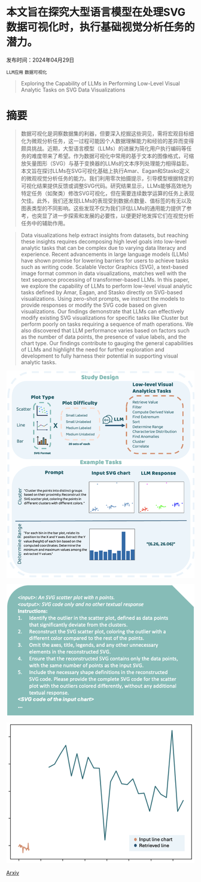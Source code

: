 # 本文旨在探究大型语言模型在处理SVG数据可视化时，执行基础视觉分析任务的潜力。

发布时间：2024年04月29日

`LLM应用` `数据可视化`

> Exploring the Capability of LLMs in Performing Low-Level Visual Analytic Tasks on SVG Data Visualizations

# 摘要

> 数据可视化是洞察数据集的利器，但要深入挖掘这些洞见，需将宏观目标细化为微观分析任务，这一过程可能因个人数据理解能力和经验的差异而变得颇具挑战。近期，大型语言模型（LLMs）的进展为简化用户执行编码等任务的难度带来了希望。作为数据可视化中常用的基于文本的图像格式，可缩放矢量图形（SVG）与基于变换器的LLMs的文本序列处理能力相得益彰。本文旨在探讨LLMs在SVG可视化基础上执行Amar、Eagan和Stasko定义的微观视觉分析任务的能力。我们利用零次拍摄提示，引导模型根据特定的可视化结果提供反馈或调整SVG代码。研究结果显示，LLMs能够高效地为特定任务（如聚类）修改SVG可视化，但在需要连续数学运算的任务上表现欠佳。此外，我们还发现LLMs的表现受到数据点数量、值标签的有无以及图表类型的不同影响。这些发现不仅为我们评估LLMs的通用能力提供了参考，也突显了进一步探索和发展的必要性，以便更好地发挥它们在视觉分析任务中的辅助作用。

> Data visualizations help extract insights from datasets, but reaching these insights requires decomposing high level goals into low-level analytic tasks that can be complex due to varying data literacy and experience. Recent advancements in large language models (LLMs) have shown promise for lowering barriers for users to achieve tasks such as writing code. Scalable Vector Graphics (SVG), a text-based image format common in data visualizations, matches well with the text sequence processing of transformer-based LLMs. In this paper, we explore the capability of LLMs to perform low-level visual analytic tasks defined by Amar, Eagan, and Stasko directly on SVG-based visualizations. Using zero-shot prompts, we instruct the models to provide responses or modify the SVG code based on given visualizations. Our findings demonstrate that LLMs can effectively modify existing SVG visualizations for specific tasks like Cluster but perform poorly on tasks requiring a sequence of math operations. We also discovered that LLM performance varies based on factors such as the number of data points, the presence of value labels, and the chart type. Our findings contribute to gauging the general capabilities of LLMs and highlight the need for further exploration and development to fully harness their potential in supporting visual analytic tasks.

![本文旨在探究大型语言模型在处理SVG数据可视化时，执行基础视觉分析任务的潜力。](../../../paper_images/2404.19097/teasor.png)

![本文旨在探究大型语言模型在处理SVG数据可视化时，执行基础视觉分析任务的潜力。](../../../paper_images/2404.19097/prompt.png)

![本文旨在探究大型语言模型在处理SVG数据可视化时，执行基础视觉分析任务的潜力。](../../../paper_images/2404.19097/retrieval.png)

[Arxiv](https://arxiv.org/abs/2404.19097)